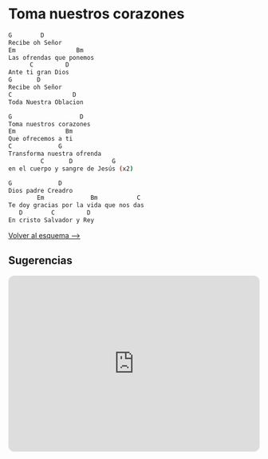 # Toma nuestros corazones

```bash hl_lines="13-19"
G        D
Recibe oh Señor
Em                 Bm
Las ofrendas que ponemos
      C         D
Ante ti gran Dios
G       D
Recibe oh Señor
C                 D
Toda Nuestra Oblacion

G                   D
Toma nuestros corazones
Em              Bm
Que ofrecemos a ti
C             G
Transforma nuestra ofrenda
         C       D           G
en el cuerpo y sangre de Jesús (x2)

G             D
Dios padre Creadro
        Em             Bm           C
Te doy gracias por la vida que nos das
   D        C         D
En cristo Salvador y Rey

```

[Volver al esquema -->](../pentecostes.md)

## Sugerencias

<iframe style="border-radius:12px" src="https://open.spotify.com/embed/track/41ZASgnqzy7qLbgUJVTFuZ?utm_source=generator" width="100%" height="352" frameBorder="0" allowfullscreen="" allow="autoplay; clipboard-write; encrypted-media; fullscreen; picture-in-picture" loading="lazy"></iframe>
